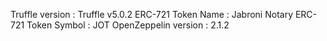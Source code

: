 Truffle version : Truffle v5.0.2
ERC-721 Token Name : Jabroni Notary
ERC-721 Token Symbol : JOT
OpenZeppelin version : 2.1.2